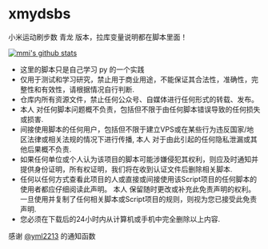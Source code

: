 # xmydsbs
小米运动刷步数 青龙 版本，拉库变量说明都在脚本里面！

[![mmi's github stats](https://github-readme-stats.vercel.app/api?username=miranda0111&show_icons=true)](https://github.com/miranda0111)

* 这里的脚本只是自己学习 py 的一个实践
* 仅用于测试和学习研究，禁止用于商业用途，不能保证其合法性，准确性，完整性和有效性，请根据情况自行判断.
* 仓库内所有资源文件，禁止任何公众号、自媒体进行任何形式的转载、发布。
* 本人 对任何脚本问题概不负责，包括但不限于由任何脚本错误导致的任何损失或损害.
* 间接使用脚本的任何用户，包括但不限于建立VPS或在某些行为违反国家/地区法律或相关法规的情况下进行传播, 本人 对于由此引起的任何隐私泄漏或其他后果概不负责.
* 如果任何单位或个人认为该项目的脚本可能涉嫌侵犯其权利，则应及时通知并提供身份证明，所有权证明，我们将在收到认证文件后删除相关脚本.
* 任何以任何方式查看此项目的人或直接或间接使用该Script项目的任何脚本的使用者都应仔细阅读此声明。 本人 保留随时更改或补充此免责声明的权利。一旦使用并复制了任何相关脚本或Script项目的规则，则视为您已接受此免责声明.
* 您必须在下载后的24小时内从计算机或手机中完全删除以上内容.

感谢 [@yml2213](https://github.com/yml2213) 的通知函数
